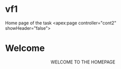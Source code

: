 # vf1
Home page of the task
<apex:page controller="cont2" showHeader="false">
<h1>Welcome</h1>
    <apex:form > <center>
       WELCOME TO THE HOMEPAGE<br/><br/>
        <apex:commandButton action="{!doSignup}" value="Signup"/> <br/><br/><br/>
        <apex:commandButton action="{!doLogin}" value="Login"/> <br/>
        </center>
    </apex:form>
</apex:page>

